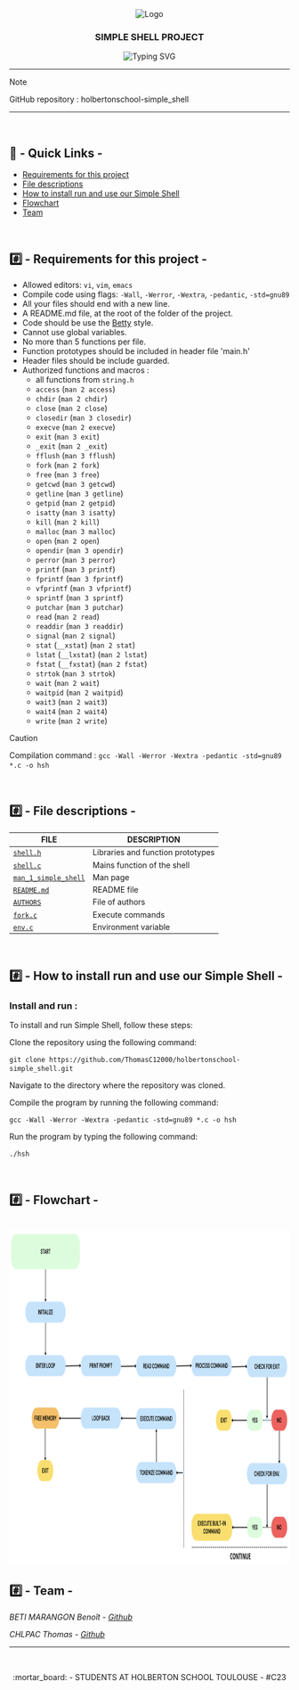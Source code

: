 <div align="center">
<img src="https://upload.wikimedia.org/wikipedia/commons/1/18/C_Programming_Language.svg" alt="Logo" width="90" height="90">
<br />
<h3>SIMPLE SHELL PROJECT</h3>
<img src="https://readme-typing-svg.herokuapp.com?font=Open+Sans&weight=900&pause=1000&color=1D5ABD&center=true&vCenter=true&width=500&lines=RE-PROGRAMMING+SIMPLE+SHELL+IN+C" alt="Typing SVG" />
</div>

---

> [!NOTE]
> GitHub repository : holbertonschool-simple_shell

---

<br />

## :link: - Quick Links -
* [Requirements for this project](#%EF%B8%8F⃣---requirements-for-this-project--)
* [File descriptions](#%EF%B8%8F⃣---file-descriptions--)
* [How to install run and use our Simple Shell](#%EF%B8%8F⃣---how-to-install-run-and-use-our-simple-shell--)
* [Flowchart](#%EF%B8%8F⃣---flowchart--)
* [Team](#%EF%B8%8F⃣---team--)

<br />

## #️⃣ - Requirements for this project -

- Allowed editors: `vi`, `vim`, `emacs`
- Compile code using flags: `-Wall`, `-Werror`, `-Wextra`, `-pedantic`, `-std=gnu89`
- All your files should end with a new line.
- A README.md file, at the root of the folder of the project.
- Code should be use the [Betty](https://github.com/holbertonschool/Betty) style.
- Cannot use global variables.
- No more than 5 functions per file.
- Function prototypes should be included in header file 'main.h'
- Header files should be include guarded.
- Authorized functions and macros :
	* all functions from `string.h`
	* `access` (`man 2 access`)
	* `chdir` (`man 2 chdir`)
	* `close` (`man 2 close`)
	* `closedir` (`man 3 closedir`)
	* `execve` (`man 2 execve`)
	* `exit` (`man 3 exit`)
	* `_exit` (`man 2 _exit`)
	* `fflush` (`man 3 fflush`)
	* `fork` (`man 2 fork`)
	* `free` (`man 3 free`)
	* `getcwd` (`man 3 getcwd`)
	* `getline` (`man 3 getline`)
	* `getpid` (`man 2 getpid`)
	* `isatty` (`man 3 isatty`)
	* `kill` (`man 2 kill`)
	* `malloc` (`man 3 malloc`)
	* `open` (`man 2 open`)
	* `opendir` (`man 3 opendir`)
	* `perror` (`man 3 perror`)
	* `printf` (`man 3 printf`)
	* `fprintf` (`man 3 fprintf`)
	* `vfprintf` (`man 3 vfprintf`)
	* `sprintf` (`man 3 sprintf`)
	* `putchar` (`man 3 putchar`)
	* `read` (`man 2 read`)
	* `readdir` (`man 3 readdir`)
	* `signal` (`man 2 signal`)
	* `stat` (`__xstat`) (`man 2 stat`)
	* `lstat` (`__lxstat`) (`man 2 lstat`)
	* `fstat` (`__fxstat`) (`man 2 fstat`)
	* `strtok` (`man 3 strtok`)
	* `wait` (`man 2 wait`)
	* `waitpid` (`man 2 waitpid`)
	* `wait3` (`man 2 wait3`)
	* `wait4` (`man 2 wait4`)
	* `write` (`man 2 write`)

> [!CAUTION]
> Compilation command : `gcc -Wall -Werror -Wextra -pedantic -std=gnu89 *.c -o hsh`

<br />

## #️⃣ - File descriptions -
	
| FILE                                       | DESCRIPTION                       |
|--------------------------------------------|-----------------------------------|
| [`shell.h`](shell.h)                       | Libraries and function prototypes |
| [`shell.c`](shell.c)                       | Mains function of the shell       |
| [`man_1_simple_shell`](man_1_simple_shell) | Man page                          |
| [`README.md`](README.md)                   | README file                       |
| [`AUTHORS`](AUTHORS)                       | File of authors                   |
| [`fork.c`](fork.c)                         | Execute commands                  |
| [`env.c`](env.c)                           | Environment variable              |

<br />

## #️⃣ - How to install run and use our Simple Shell -

### Install and run :

To install and run Simple Shell, follow these steps:

Clone the repository using the following command:
```
git clone https://github.com/ThomasC12000/holbertonschool-simple_shell.git
```

Navigate to the directory where the repository was cloned.

Compile the program by running the following command:
```
gcc -Wall -Werror -Wextra -pedantic -std=gnu89 *.c -o hsh
```

Run the program by typing the following command:
```
./hsh
```

<br />

## #️⃣ - Flowchart -

<br />

<img width="1020px" height="600px" src="FILES/FLOWCHART.png">

<br />

## #️⃣ - Team -

*BETI MARANGON Benoît		- [Github](https://github.com/BenBet21)*

*CHLPAC Thomas		- [Github](https://github.com/ThomasC12000)*

---

<br />

<p align="center">:mortar_board: - STUDENTS AT HOLBERTON SCHOOL TOULOUSE - #C23</p>
